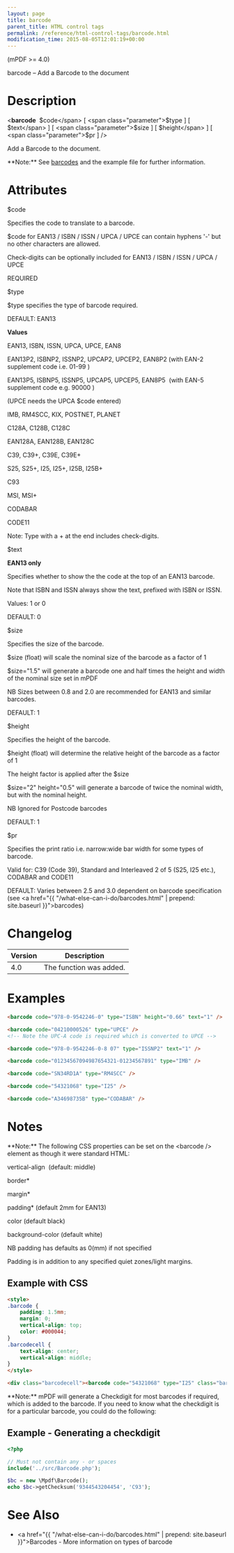 ```yaml
---
layout: page
title: barcode
parent_title: HTML control tags
permalink: /reference/html-control-tags/barcode.html
modification_time: 2015-08-05T12:01:19+00:00
---
```


(mPDF >= 4.0)

barcode – Add a Barcode to the document

# Description

&lt;**barcode** 
<span class="parameter">$code</span>
[ <span class="parameter">$type</span> ]
[ <span class="parameter">$text</span> ]
[ <span class="parameter">$size</span> ]
[ <span class="parameter">$height</span> ]
[ <span class="parameter">$pr</span> ] /&gt;

Add a Barcode to the document.

<div class="alert alert-info" role="alert" markdown="1">
  **Note:** See <a href="{{ "/what-else-can-i-do/barcodes.html" | prepend: site.baseurl }}">barcodes</a>
  and the example file for further information.
</div>

# Attributes

<span class="parameter">$code</span>

Specifies the code to translate to a barcode.

<span class="parameter">$code</span> for EAN13 / ISBN / ISSN / UPCA / UPCE can contain hyphens '-' but no other
characters are allowed.

Check-digits can be optionally included for EAN13 / ISBN / ISSN / UPCA / UPCE

<span class="smallblock">REQUIRED</span>

<span class="parameter">$type</span>

<span class="parameter">$type</span> specifies the type of barcode required.

<span class="smallblock">DEFAULT</span>: EAN13

**Values**

EAN13, ISBN, ISSN, UPCA, UPCE, EAN8

EAN13P2, ISBNP2, ISSNP2, UPCAP2, UPCEP2, EAN8P2 (with EAN-2 supplement code i.e. 01-99 )

EAN13P5, ISBNP5, ISSNP5, UPCAP5, UPCEP5, EAN8P5  (with EAN-5 supplement code e.g. 90000 )

(UPCE needs the UPCA <span class="parameter">$code</span> entered)

IMB, RM4SCC, KIX, POSTNET, PLANET

C128A, C128B, C128C

EAN128A, EAN128B, EAN128C

C39, C39+, C39E, C39E+

S25, S25+, I25, I25+, I25B, I25B+

C93

MSI, MSI+

CODABAR

CODE11

Note: Type with a + at the end includes check-digits.

<span class="parameter">$text</span>

**EAN13 only**

Specifies whether to show the the code at the top of an EAN13 barcode.

Note that ISBN and ISSN always show the text, prefixed with ISBN or ISSN.

Values: 1 or 0

<span class="smallblock">DEFAULT</span>: 0

<span class="parameter">$size</span>

Specifies the size of the barcode.

<span class="parameter">$size (float)</span> will scale the nominal size of the barcode as a factor of 1

<span class="parameter">$size="1.5"</span> will generate a barcode one and half times the height and width of
the nominal size set in mPDF

NB Sizes between 0.8 and 2.0 are recommended for EAN13 and similar barcodes.

<span class="smallblock">DEFAULT</span>: 1

<span class="parameter">$height</span>

Specifies the height of the barcode.

<span class="parameter">$height (float)</span> will determine the relative height of the barcode as a factor of 1

The height factor is applied after the <span class="parameter">$size </span>

<span class="parameter">$size="2" height="0.5"</span> will generate a barcode of twice the nominal width, but with the
nominal height.

NB Ignored for Postcode barcodes

<span class="smallblock">DEFAULT</span>: 1<span class="smallblock"></span>

<span class="parameter">$pr</span>

Specifies the print ratio i.e. narrow:wide bar width for some types of barcode.

Valid for: C39 (Code 39), Standard and Interleaved 2 of 5 (S25, I25 etc.), CODABAR and CODE11

<span class="smallblock">DEFAULT</span>: Varies between 2.5 and 3.0 dependent on barcode specification (see
<a href="{{ "/what-else-can-i-do/barcodes.html" | prepend: site.baseurl }}">barcodes</a>)

# Changelog

<table class="table"> <thead>
<tr> <th>Version</th><th>Description</th> </tr>
</thead> <tbody>
<tr>
<td>4.0</td>
<td>The function was added.</td>
</tr>
</tbody> </table>

# Examples

```html
<barcode code="978-0-9542246-0" type="ISBN" height="0.66" text="1" />

```

```html
<barcode code="04210000526" type="UPCE" />
<!-- Note the UPC-A code is required which is converted to UPCE -->

```

```html
<barcode code="978-0-9542246-0-8 07" type="ISSNP2" text="1" />

```

```html
<barcode code="01234567094987654321-01234567891" type="IMB" />

```

```html
<barcode code="SN34RD1A" type="RM4SCC" />

```

```html
<barcode code="54321068" type="I25" />

```

```html
<barcode code="A34698735B" type="CODABAR" />

```

# Notes

<div class="alert alert-info" role="alert" markdown="1">
  **Note:** The following CSS properties can be set on the &lt;barcode /&gt; element as though it were standard HTML:

  vertical-align  (default: middle)

  border*

  margin*

  padding* (default 2mm for EAN13)

  color (default black)

  background-color (default white)

  NB padding has defaults as 0(mm) if not specified

  Padding is in addition to any specified quiet zones/light margins.

</div>

## Example with CSS

```html
<style>
.barcode {
    padding: 1.5mm;
    margin: 0;
    vertical-align: top;
    color: #000044;
}
.barcodecell {
    text-align: center;
    vertical-align: middle;
}
</style>

<div class="barcodecell"><barcode code="54321068" type="I25" class="barcode" /></div>

```

<div class="alert alert-info" role="alert" markdown="1">
    **Note:** mPDF will generate a Checkdigit for most barcodes if required, which is added to the
    barcode. If you need to know what the checkdigit is for a particular barcode, you could do the following:
</div>

## Example - Generating a checkdigit

```php
<?php

// Must not contain any - or spaces
include('../src/Barcode.php');

$bc = new \Mpdf\Barcode();
echo $bc->getChecksum('9344543204454', 'C93');

```

# See Also

- <a href="{{ "/what-else-can-i-do/barcodes.html" | prepend: site.baseurl }}">Barcodes</a> - More information on types of barcode
